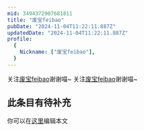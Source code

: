 ```yaml
---
mid: 3494372907681811
title: "废宝feibao"
pubDate: "2024-11-04T11:22:11.887Z"
updatedDate: "2024-11-04T11:22:11.887Z"
profile:
  {
    Nickname: ["废宝feibao"],
  }
---
```


关注[废宝feibao](https://space.bilibili.com/3494372907681811)谢谢喵~ 关注[废宝feibao](https://space.bilibili.com/3494372907681811)谢谢喵~

## 此条目有待补充
你可以在[这里](https://github.com/Yuhanawa/VTuber.ICU-Content/edit/master/v/废宝feibao/index.md)编辑本文
